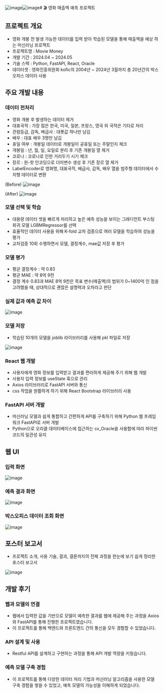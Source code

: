 ![image](https://github.com/user-attachments/assets/63cba388-eaf8-4759-8434-e6975e7e2326)![image](https://github.com/user-attachments/assets/b64fa641-de7f-45f2-a2fc-e619af9d84de)# 🎬 영화 매출액 예측 프로젝트

## 프로젝트 개요

- 영화 개봉 전 발생 가능한 데이터를 입력 받아 학습된 모델을 통해 매출액을 예상 하는 머신러닝 프로젝트
- 프로젝트명 : Movie Money
- 개발 기간 : 2024.04 ~ 2024.05
- 기술 스택 : Python, FastAPI, React, Oracle
- 데이터셋 : 영화진흥위원회 kofic의 2004년 ~ 2024년 3월까지 총 20년간의 박스오피스 데이터 사용

## 주요 개발 내용

### 데이터 전처리
- 영화 개봉 후 발생하는 데이터 제거
- 대표국적 : 가장 많은 한국, 미국, 일본, 프랑스, 영국 외 국적은 기타로 처리
- 관람등급, 감독, 배급사 : 대푯값 하나만 남김
- 배우 : 대표 배우 3명만 남김
- 휴일 여부 : 개봉일 데이터로 개봉일이 공휴일 또는 주말인지 체크
- 개봉일 : 년, 월, 일, 요일로 분리 후 기존 개봉일 열 제거
- 코로나 : 코로나로 인한 거리두기 시기 체크
- 장르 : 원-핫 인코딩으로 더미변수 생성 후 기존 장르 열 제거
- LabelEncoder로 영화명, 대표국적, 배급사, 감독, 배우 열을 범주형 데이터에서 수치형 데이터로 변환
  
(Before) ![image](https://github.com/user-attachments/assets/266d213d-ca2b-4e02-bb68-12dc6f842d8e)

(After) ![image](https://github.com/user-attachments/assets/cf00578c-5de5-4fa2-97f1-21d858ecda1e)

### 모델 선택 및 학습
- 대용량 데이터 셋을 빠르게 처리하고 높은 예측 성능을 보이는 그래디언트 부스팅 회귀 모델 LGBMRegressor를 선택
- 효율적인 데이터 사용을 위해 K-fold 교차 검증으로 여러 모델을 학습하여 성능을 평가
- 교차검증 10회 수행하면서 모델, 결정계수, mae값 저장 후 평가

### 모델 평가
- 평균 결정계수 : 약 0.83
- 평균 MAE : 약 8억 9천
- 결정 계수 0.83과 MAE 8억 9천은 목표 변수(매출액)의 범위가 0~1400억 인 점을 고려했을 때, 상대적으로 괜찮은 설명력과 오차라고 판단

### 실제 값과 예측 값 차이
![image](https://github.com/user-attachments/assets/b05a0eb5-2d1f-46c9-8773-4726be1fe163)

### 모델 저장
- 학습된 10개의 모델을 joblib 라이브러리를 사용해 pkl 파일로 저장

![image](https://github.com/user-attachments/assets/0416a349-f847-44a7-aa02-5929c94d7f74)

### React 웹 개발
- 사용자에게 영화 정보를 입력받고 결과를 편리하게 제공해 주기 위해 웹 개발
- 사용자 입력 정보를 useState 훅으로 관리
- Axios 라이브러리로 FastAPI 서버와 통신
- css 작업을 원활하게 하기 위해 React Bootstrap 라이브러리 사용

### FastAPI 서버 개발
- 머신러닝 모델과 쉽게 통합하고 간편하게 API를 구축하기 위해 Python 웹 프레임워크 FastAPI로 서버 개발
- Python으로 오라클 데이터베이스에 접근하는 cx_Oracle을 사용함에 따라 파이썬 코드의 일관성 유지

## 웹 UI
### 입력 화면
![image](https://github.com/user-attachments/assets/f3eceaed-968b-4619-8f5b-7a8a854e3d32)

### 예측 결과 화면
![image](https://github.com/user-attachments/assets/d09ff25b-a69b-436b-8b47-9068cf409099)

### 박스오피스 데이터 조회 화면
![image](https://github.com/user-attachments/assets/04243829-61bb-48f4-9442-970af649ce84)

## 포스터 보고서
- 프로젝트 소개, 사용 기술, 결과, 결론까지의 전체 과정을 한눈에 보기 쉽게 정리한 포스터 보고서

![image](https://github.com/user-attachments/assets/4d64cb2d-bc9e-47a6-80f8-0852a3db0366)

## 개발 후기
### 웹과 모델의 연결
- 웹에서 입력한 값을 기반으로 모델이 예측한 결과를 웹에 제공해 주는 과정을 Axios와 FastAPI를 통해 진행한 프로젝트였습니다.
- 이 프로젝트를 통해 백엔드와 프론트엔드 간의 통신을 모두 경험할 수 있었습니다.

### API 설계 및 사용
- Restful API를 설계하고 구현하는 과정을 통해 API 개발 역량을 키웠습니다.

### 예측 모델 구축 경험
- 이 프로젝트를 통해 다양한 데이터 처리 기법과 머신러닝 알고리즘을 사용한 모델 구축 경험을 쌓을 수 있었고, 예측 모델의 가능성을 이해하게 되었습니다.
